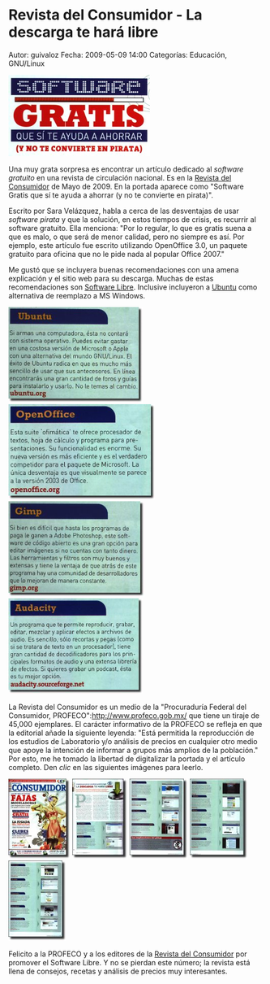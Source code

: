 Revista del Consumidor - La descarga te hará libre
==================================================

Autor: guivaloz
Fecha: 2009-05-09 14:00
Categorías: Educación, GNU/Linux

![software gratis](revista-del-consumidor-la-descarga-te-hara-libre/portada-software-gratis.jpg)

Una muy grata sorpresa es encontrar un artículo dedicado al _software gratuito_ en una revista de circulación nacional. Es en la [Revista del Consumidor](http://revistadelconsumidor.gob.mx/) de Mayo de 2009. En la portada aparece como "Software Gratis que sí te ayuda a ahorrar (y no te convierte en pirata)".

Escrito por Sara Velázquez, habla a cerca de las desventajas de usar _software pirata_ y que la solución, en estos tiempos de crisis, es recurrir al software gratuito. Ella menciona: "Por lo regular, lo que es gratis suena a que es malo, o que será de menor calidad, pero no siempre es así. Por ejemplo, este artículo fue escrito utilizando OpenOffice 3.0, un paquete gratuito para oficina que no le pide nada al popular Office 2007."

<!-- break -->

Me gustó que se incluyera buenas recomendaciones con una amena explicación y el sitio web para su descarga. Muchas de estas recomendaciones son [Software Libre](http://es.wikipedia.org/wiki/Software_libre). Inclusive incluyeron a [Ubuntu](http://www.ubuntu.com/) como alternativa de reemplazo a MS Windows.

![Ubuntu](revista-del-consumidor-la-descarga-te-hara-libre/detalle-ubuntu.jpg) ![OpenOffice](revista-del-consumidor-la-descarga-te-hara-libre/detalle-openoffice.jpg) ![GIMP](revista-del-consumidor-la-descarga-te-hara-libre/detalle-gimp.jpg) ![Audacity](revista-del-consumidor-la-descarga-te-hara-libre/detalle-audacity.jpg)

La Revista del Consumidor es un medio de la "Procuraduría Federal del Consumidor, PROFECO":http://www.profeco.gob.mx/ que tiene un tiraje de 45,000 ejemplares. El carácter informativo de la PROFECO se refleja en que la editorial añade la siguiente leyenda: "Está permitida la reproducción de los estudios de Laboratorio y/o análisis de precios en cualquier otro medio que apoye la intención de informar a grupos más amplios de la población." Por esto, me he tomado la libertad de digitalizar la portada y el artículo completo. Den _clic_ en las siguientes imágenes para leerlo.

![Portada](revista-del-consumidor-la-descarga-te-hara-libre/revista-del-consumidor-2009-05-portada-small.jpg) ![01](revista-del-consumidor-la-descarga-te-hara-libre/la-descarga-te-hara-libre-01-small.jpg) ![02](revista-del-consumidor-la-descarga-te-hara-libre/la-descarga-te-hara-libre-02-small.jpg) ![03](revista-del-consumidor-la-descarga-te-hara-libre/la-descarga-te-hara-libre-03-small.jpg) ![04](revista-del-consumidor-la-descarga-te-hara-libre/la-descarga-te-hara-libre-04-small.jpg)

Felicito a la PROFECO y a los editores de la [Revista del Consumidor](http://revistadelconsumidor.gob.mx/) por promover el Software Libre. Y no se pierdan este número; la revista está llena de consejos, recetas y análisis de precios muy interesantes.
